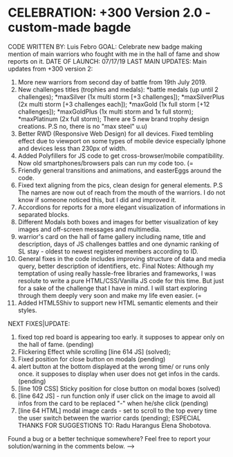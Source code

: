 # CELEBRATION: +300 Version 2.0 - custom-made bagde
CODE WRITTEN BY: Luis Febro
GOAL: Celebrate new badge making mention of main warriors who fought with me in the hall of fame and show reports on it.
DATE OF LAUNCH: 07/17/19
LAST MAIN UPDATES:
Main updates from +300 version 2:
1. More new warriors from second day of battle from 19th July 2019.
2. New challenges titles (trophies and medals):
*battle medals (up until 2 challenges);
*maxSilver (1x multi storm [+3 challenges]);
*maxSilverPlus (2x multi storm [+3 challenges each]);
*maxGold (1x full storm [+12 challenges]);
*maxGoldPlus (1x multi storm and 1x full storm);
*maxPlatinum (2x full storm);
There are 5 new brand trophy design creations.
P.S no, there is no "max steel" u.u)
3. Better RWD (Responsive Web Design) for all devices. Fixed tembling effect due to viewport on some types of mobile device especially Iphone and devices less than 230px of width.
4. Added Polyfillers for JS code to get cross-browser/mobile compatibility. Now old smartphones/browsers pals can run my code too. (=
5. Friendly general transitions and animations, and easterEggs around the code.
6. Fixed text aligning from the pics, clean design for general elements.
P.S The names are now out of reach from the mouth of the warriors. I do not know if someone noticed this, but I did and improved it.
7. Accordions for reports for a more elegant visualization of informations in separated blocks.
8. Different Modals both boxes and images for better visualization of key images and off-screen messages and multimedia.
9. warrior's card on the hall of fame gallery including name, title and description, days of JS challenges battles and one dynamic ranking of SL stay - oldest to newest registered members according to ID.
10. General fixes in the code includes improving structure of data and media query,  better description of identifiers, etc.
Final Notes: Although my temptation of using really hassle-free libraries and frameworks, I was resolute to write a pure HTML/CSS/Vanilla JS code for this time. But just for a sake of the challenge that I have in mind.
I will start exploring through them deeply very soon and make my life even easier. (=
11. Added HTML5Shiv to support new HTML semantic elements and their styles.


NEXT FIXES|UPDATE:
1. fixed top red board is appearing too early. it supposes to appear only on the hall of fame. (pending)
2. Flickering Effect while scrolling [line 614 JS] (solved);
3. Fixed position for close button on modals (pending)
4. alert button at the bottom displayed at the wrong time/ or runs only once. it supposes to display when user does not get infos in the cards. (pending)
5. [line 109 CSS] Sticky position for close button on modal boxes (solved)
6. [line 642 JS] - run function only if user click on the image to avoid all infos from the card to be replaced "-" when he/she click (pending)
7. [line 64 HTML] modal image cards - set to scroll to the top every time the user switch between the warrior cards (pending);
ESPECIAL THANKS FOR SUGGESTIONS TO:
Radu Harangus
Elena Shobotova.


Found a bug or a better technique somewhere? Feel free to report your solution/warning in the comments below.
-->

